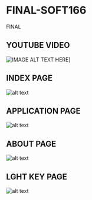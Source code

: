 # FINAL-SOFT166
FINAL

## YOUTUBE VIDEO
![IMAGE ALT TEXT HERE](https://i.ibb.co/JqPvrfY/Capture-IE2.png)]

## INDEX PAGE
![alt text](https://i.ibb.co/NmbyQdm/Capture-IE1.png "INDEX PAGE")

## APPLICATION PAGE
![alt text]( https://i.ibb.co/JqPvrfY/Capture-IE2.png "APPLICATION PAGE")

## ABOUT PAGE
![alt text](https://i.ibb.co/ZKTzLRQ/Capture-IE3.png "ABOUT PAGE")

## LGHT KEY PAGE
![alt text](https://i.ibb.co/pXjnH1P/Capture-IE4.png "LIGHT KEY PAGE")

